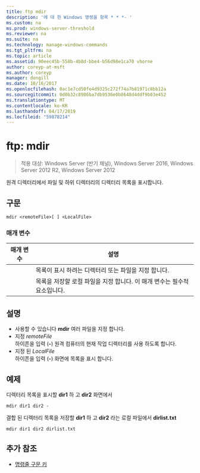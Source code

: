 ```yaml
---
title: ftp mdir
description: '에 대 한 Windows 명령을 항목 * * *- '
ms.custom: na
ms.prod: windows-server-threshold
ms.reviewer: na
ms.suite: na
ms.technology: manage-windows-commands
ms.tgt_pltfrm: na
ms.topic: article
ms.assetid: 90eec45b-558b-4b8d-bbe4-b56d98e1ca70 vhorne
author: coreyp-at-msft
ms.author: coreyp
manager: dongill
ms.date: 10/16/2017
ms.openlocfilehash: 0ac1e7cd50fe4d9325c272f74a7b81971c8bb12a
ms.sourcegitcommit: 0d0b32c8986ba7db9536e0b8648d4ddf9b03e452
ms.translationtype: MT
ms.contentlocale: ko-KR
ms.lasthandoff: 04/17/2019
ms.locfileid: "59878214"
---
```

# <a name="ftp-mdir"></a>ftp: mdir

>적용 대상: Windows Server (반기 채널), Windows Server 2016, Windows Server 2012 R2, Windows Server 2012

원격 디렉터리에서 파일 및 하위 디렉터리의 디렉터리 목록을 표시합니다.   
## <a name="syntax"></a>구문  
```  
mdir <remoteFile>[ ] <LocalFile>  
```  
### <a name="parameters"></a>매개 변수  
|매개 변수|설명|  
|-------|--------|  
|<remoteFile>|목록이 표시 하려는 디렉터리 또는 파일을 지정 합니다.|  
|<LocalFile>|목록을 저장할 로컬 파일을 지정 합니다. 이 매개 변수는 필수적 요소입니다.|  
## <a name="remarks"></a>설명  
-   사용할 수 있습니다 **mdir** 여러 파일을 지정 합니다.  
-   지정 *remoteFile*  
    하이픈을 입력 (**-**) 원격 컴퓨터의 현재 작업 디렉터리를 사용 하도록 합니다.  
-   지정 된 *LocalFile*  
    하이픈을 입력 (**-**) 화면에 목록을 표시 합니다.  
## <a name="BKMK_Examples"></a>예제  
디렉터리 목록을 표시할 **dir1** 하 고 **dir2** 화면에서  
```  
mdir dir1 dir2 -  
```  
결합 된 디렉터리 목록을 저장할 **dir1** 하 고 **dir2** 라는 로컬 파일에서 **dirlist.txt**  
```  
mdir dir1 dir2 dirlist.txt  
```  
## <a name="additional-references"></a>추가 참조  
-   [명령줄 구문 키](command-line-syntax-key.md)  
